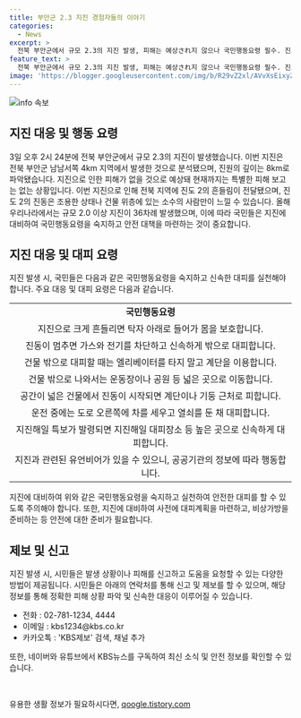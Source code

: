 ```yaml
---
title: 부안군 2.3 지진 경험자들의 이야기
categories:
  - News
excerpt: >
  전북 부안군에서 규모 2.3의 지진 발생, 피해는 예상され지 않으나 국민행동요령 필수. 진도 2의 흔들림이 느껴질 정도로, 안전을 위해 대피 방법 숙지가 필요하다. 해당 정보는 기상청의 자동 통보를 받아 작성된 것으로, 재난 대비를 위해 꼭 기억해두어야 한다. KBS 뉴스를 구독하면 더 많은 정보를 얻을 수 있다.
feature_text: >
  전북 부안군에서 규모 2.3의 지진 발생, 피해는 예상され지 않으나 국민행동요령 필수. 진도 2의 흔들림이 느껴질 정도로, 안전을 위해 대피 방법 숙지가 필요하다. 해당 정보는 기상청의 자동 통보를 받아 작성된 것으로, 재난 대비를 위해 꼭 기억해두어야 한다. KBS 뉴스를 구독하면 더 많은 정보를 얻을 수 있다.
image: 'https://blogger.googleusercontent.com/img/b/R29vZ2xl/AVvXsEixyZcFfHzMRdzZMjFBmAUKJYCLCGyLL1o632UiGVXcaFdKo_bkvkuCioo0uUKlGfBVcT3P84aROyZIXSBEx3Aw5nCQ3pTgDom1WDC4m8eifvWiAmWEEVb4x6G_l8C0QH225ldMjyaFvpxGEBGNO37VmDTDMHGhJPq73UglMfDca1-0aw/s1600/blogspot.png'
---
```


<p><img src="https://blogger.googleusercontent.com/img/b/R29vZ2xl/AVvXsEixyZcFfHzMRdzZMjFBmAUKJYCLCGyLL1o632UiGVXcaFdKo_bkvkuCioo0uUKlGfBVcT3P84aROyZIXSBEx3Aw5nCQ3pTgDom1WDC4m8eifvWiAmWEEVb4x6G_l8C0QH225ldMjyaFvpxGEBGNO37VmDTDMHGhJPq73UglMfDca1-0aw/s1600/blogspot.png" alt="info 속보" /></p>

<h2 data-ke-size="size26">지진 대응 및 행동 요령</h2>

<p data-ke-size="size16">3일 오후 2시 24분에 전북 부안군에서 규모 2.3의 지진이 발생했습니다. 이번 지진은 전북 부안군 남남서쪽 4km 지역에서 발생한 것으로 분석됐으며, 진원의 깊이는 8km로 파악됐습니다. 지진으로 인한 피해가 없을 것으로 예상돼 현재까지는 특별한 피해 보고는 없는 상황입니다. 이번 지진으로 인해 전북 지역에 진도 2의 흔들림이 전달됐으며, 진도 2의 진동은 조용한 상태나 건물 위층에 있는 소수의 사람만이 느낄 수 있습니다. 올해 우리나라에서는 규모 2.0 이상 지진이 36차례 발생했으며, 이에 따라 국민들은 지진에 대비하여 국민행동요령을 숙지하고 안전 대책을 마련하는 것이 중요합니다.</p>

<h2 data-ke-size="size26">지진 대응 및 대피 요령</h2>

<p data-ke-size="size16">지진 발생 시, 국민들은 다음과 같은 국민행동요령을 숙지하고 신속한 대피를 실천해야 합니다. 주요 대응 및 대피 요령은 다음과 같습니다.</p>

<table>
  <tr>
    <td style="text-align: center; height: 17px;"><b>국민행동요령</b></td>
  </tr>
  <tr>
    <td style="text-align: center; height: 17px;">지진으로 크게 흔들리면 탁자 아래로 들어가 몸을 보호합니다.</td>
  </tr>
  <tr>
    <td style="text-align: center; height: 17px;">진동이 멈추면 가스와 전기를 차단하고 신속하게 밖으로 대피합니다.</td>
  </tr>
  <tr>
    <td style="text-align: center; height: 17px;">건물 밖으로 대피할 때는 엘리베이터를 타지 말고 계단을 이용합니다.</td>
  </tr>
  <tr>
    <td style="text-align: center; height: 17px;">건물 밖으로 나와서는 운동장이나 공원 등 넓은 곳으로 이동합니다.</td>
  </tr>
  <tr>
    <td style="text-align: center; height: 17px;">공간이 넓은 건물에서 진동이 시작되면 계단이나 기둥 근처로 피합니다.</td>
  </tr>
  <tr>
    <td style="text-align: center; height: 17px;">운전 중에는 도로 오른쪽에 차를 세우고 열쇠를 둔 채 대피합니다.</td>
  </tr>
  <tr>
    <td style="text-align: center; height: 17px;">지진해일 특보가 발령되면 지진해일 대피장소 등 높은 곳으로 신속하게 대피합니다.</td>
  </tr>
  <tr>
    <td style="text-align: center; height: 17px;">지진과 관련된 유언비어가 있을 수 있으니, 공공기관의 정보에 따라 행동합니다.</td>
  </tr>
</table>

<p data-ke-size="size16">지진에 대비하여 위와 같은 국민행동요령을 숙지하고 실천하여 안전한 대피를 할 수 있도록 주의해야 합니다. 또한, 지진에 대비하여 사전에 대피계획을 마련하고, 비상가방을 준비하는 등 안전에 대한 준비가 필요합니다.</p>

<h2 data-ke-size="size26">제보 및 신고</h2>

<p data-ke-size="size16">지진 발생 시, 시민들은 발생 상황이나 피해를 신고하고 도움을 요청할 수 있는 다양한 방법이 제공됩니다. 시민들은 아래의 연락처를 통해 신고 및 제보를 할 수 있으며, 해당 정보를 통해 정확한 피해 상황 파악 및 신속한 대응이 이루어질 수 있습니다. </p>

<ul>
  <li>전화 : 02-781-1234, 4444</li>
  <li>이메일 : kbs1234@kbs.co.kr</li>
  <li>카카오톡 : 'KBS제보' 검색, 채널 추가</li>
</ul>

<p data-ke-size="size16">또한, 네이버와 유튜브에서 KBS뉴스를 구독하여 최신 소식 및 안전 정보를 확인할 수 있습니다.</p>

<p data-ke-size="size16">&nbsp;</p>
유용한 생활 정보가 필요하시다면, <a href="https://qoogle.tistory.com" rel="dofollow">qoogle.tistory.com</a>


